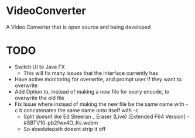 # VideoConverter
A Video Converter that is open source and being developed
# TODO
* Switch UI to Java FX
  * This will fix many issues that the interface currently has
* Have active monitoring for overwrite, and prompt user if they want to overwrite
* Add Option to, instead of making a new file for every encode, to overwrite the old file
* Fix Issue where instead of making the new file be the same name with -c it concatenates the same name onto itself with -c
  * Split doesnt like Ed Sheeran _ Eraser (Live) [Extended F64 Version] - #SBTV10-pb2fwx4O_Ks.webm
  * So absolutepath doesnt strip it off
